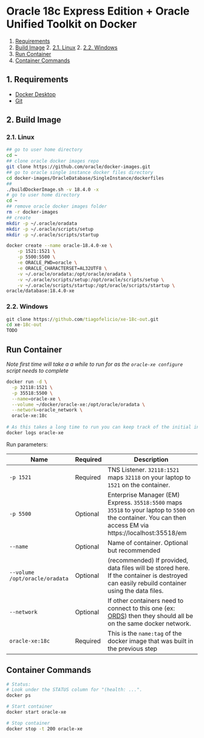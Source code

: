 # Oracle 18c Express Edition + Oracle Unified Toolkit on Docker

<!-- TOC depthFrom:2 -->

1. [Requirements](#1-requirements)
1. [Build Image](#2-build-image)
    2. [2.1. Linux](#21-linux)
    2. [2.2. Windows](#22-windows)
1. [Run Container](#run-container)
1. [Container Commands](#container-commands)

<!-- /TOC -->

## 1. Requirements

- [Docker Desktop](https://www.docker.com/products/docker-desktop)
- [Git](https://git-scm.com/downloads)

## 2. Build Image

### 2.1. Linux
```bash
## go to user home directory
cd ~
## clone oracle docker images repo
git clone https://github.com/oracle/docker-images.git
## go to oracle single instance docker files directory
cd docker-images/OracleDatabase/SingleInstance/dockerfiles
## 
./buildDockerImage.sh -v 18.4.0 -x
# go to user home directory
cd ~
## remove oracle docker images folder
rm -r docker-images
## create 
mkdir -p ~/.oracle/oradata
mkdir -p ~/.oracle/scripts/setup
mkdir -p ~/.oracle/scripts/startup

docker create --name oracle-18.4.0-xe \
    -p 1521:1521 \
    -p 5500:5500 \
    -e ORACLE_PWD=oracle \
    -e ORACLE_CHARACTERSET=AL32UTF8 \
    -v ~/.oracle/oradata:/opt/oracle/oradata \
    -v ~/.oracle/scripts/setup:/opt/oracle/scripts/setup \
    -v ~/.oracle/scripts/startup:/opt/oracle/scripts/startup \
oracle/database:18.4.0-xe
```

### 2.2. Windows
```bat
git clone https://github.com/tiagofelicio/xe-18c-out.git
cd xe-18c-out
TODO
```

## Run Container

_Note first time will take a a while to run for as the `oracle-xe configure` script needs to complete_

```bash
docker run -d \
  -p 32118:1521 \
  -p 35518:5500 \
  --name=oracle-xe \
  --volume ~/docker/oracle-xe:/opt/oracle/oradata \
  --network=oracle_network \
  oracle-xe:18c
  
# As this takes a long time to run you can keep track of the initial installation by running:
docker logs oracle-xe
```

Run parameters:

Name | Required | Description 
--- | --- | ---
`-p 1521`| Required | TNS Listener. `32118:1521` maps `32118` on your laptop to `1521` on the container.
`-p 5500`| Optional | Enterprise Manager (EM) Express. `35518:5500` maps `35518` to your laptop to `5500` on the container. You can then access EM via https://localhost:35518/em 
`--name` | Optional | Name of container. Optional but recommended
`--volume /opt/oracle/oradata` | Optional | (recommended) If provided, data files will be stored here. If the container is destroyed can easily rebuild container using the data files.
`--network` | Optional | If other containers need to connect to this one (ex: [ORDS](https://github.com/martindsouza/docker-ords)) then they should all be on the same docker network.
`oracle-xe:18c` | Required | This is the `name:tag` of the docker image that was built in the previous step

## Container Commands

```bash
# Status:
# Look under the STATUS column for "(health: ...".
docker ps

# Start container
docker start oracle-xe

# Stop container
docker stop -t 200 oracle-xe
```
